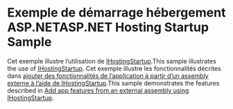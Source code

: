 # <a name="aspnet-hosting-startup-sample"></a><span data-ttu-id="62540-101">Exemple de démarrage hébergement ASP.NET</span><span class="sxs-lookup"><span data-stu-id="62540-101">ASP.NET Hosting Startup Sample</span></span>

<span data-ttu-id="62540-102">Cet exemple illustre l’utilisation de [IHostingStartup](https://docs.microsoft.com/dotnet/api/microsoft.aspnetcore.hosting.ihostingstartup).</span><span class="sxs-lookup"><span data-stu-id="62540-102">This sample illustrates the use of [IHostingStartup](https://docs.microsoft.com/dotnet/api/microsoft.aspnetcore.hosting.ihostingstartup).</span></span> <span data-ttu-id="62540-103">Cet exemple illustre les fonctionnalités décrites dans [ajouter des fonctionnalités de l’application à partir d’un assembly externe à l’aide de IHostingStartup](https://docs.microsoft.com/aspnet/core/hosting/ihostingstartup).</span><span class="sxs-lookup"><span data-stu-id="62540-103">This sample demonstrates the features described in [Add app features from an external assembly using IHostingStartup](https://docs.microsoft.com/aspnet/core/hosting/ihostingstartup).</span></span>
